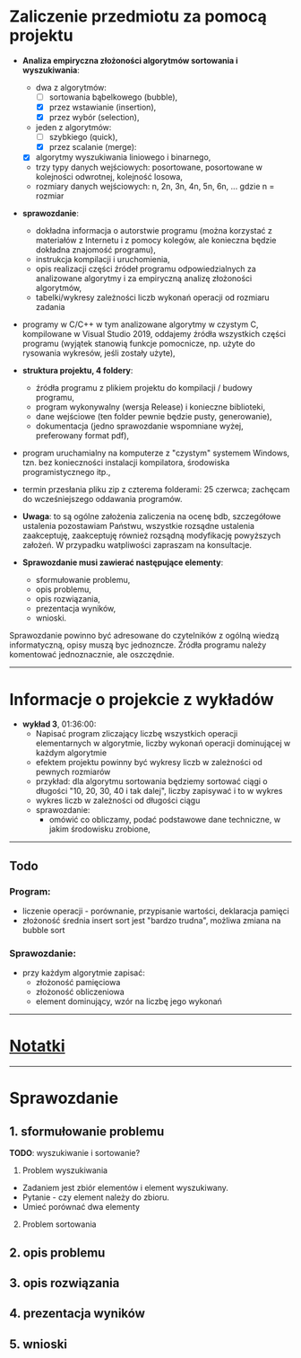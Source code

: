 

 # Zaliczenie przedmiotu za pomocą projektu

 * **Analiza empiryczna złożoności algorytmów sortowania i wyszukiwania**:
   * dwa z algorytmów:
     * [ ]   sortowania bąbelkowego (bubble),
     * [X]   przez wstawianie (insertion),
     * [X]   przez wybór (selection),
   * jeden z algorytmów:
     * [ ]   szybkiego (quick),
     * [X]   przez scalanie (merge):
   * [X] algorytmy wyszukiwania liniowego i binarnego,
   * trzy typy danych wejściowych: posortowane, posortowane w
     kolejności odwrotnej, kolejność losowa,
   * rozmiary danych wejściowych: n, 2n, 3n, 4n, 5n, 6n, ... gdzie n = rozmiar
    
 * **sprawozdanie**:
   * dokładna informacja o autorstwie programu (można korzystać z
     materiałów z Internetu i z pomocy kolegów, ale konieczna będzie
     dokładna znajomość programu),
   * instrukcja kompilacji i uruchomienia,
   * opis realizacji części źródeł programu odpowiedzialnych za
     analizowane algorytmy i za empiryczną analizę złożoności algorytmów,
   * tabelki/wykresy zależności liczb wykonań operacji od rozmiaru zadania
    
 * programy w C/C++ w tym analizowane algorytmy w czystym C,
   kompilowane w Visual Studio 2019, oddajemy źródła wszystkich części
   programu (wyjątek stanowią funkcje pomocnicze, np. użyte do
   rysowania wykresów, jeśli zostały użyte),
  
 * **struktura projektu, 4 foldery**:
   * źródła programu z plikiem projektu do kompilacji / budowy programu,
   * program wykonywalny (wersja Release) i konieczne biblioteki,
   * dane wejściowe (ten folder pewnie będzie pusty, generowanie),
   * dokumentacja (jedno sprawozdanie wspomniane wyżej, preferowany
     format pdf),
  
 * program uruchamialny na komputerze z "czystym" systemem Windows,
   tzn. bez konieczności instalacji kompilatora, środowiska
   programistycznego itp.,
 * termin przesłania pliku zip z czterema folderami: 25 czerwca;
   zachęcam do wcześniejszego oddawania programów.
 * **Uwaga**: to są ogólne założenia zaliczenia
   na ocenę bdb, szczegółowe ustalenia pozostawiam Państwu, wszystkie
   rozsądne ustalenia zaakceptuję, zaakceptuję również rozsądną
   modyfikację powyższych założeń. W przypadku watpliwości zapraszam na
   konsultacje.
     
 * **Sprawozdanie musi zawierać następujące elementy**:
   * sformułowanie problemu,
   * opis problemu,
   * opis rozwiązania,
   * prezentacja wyników,
   * wnioski.

 Sprawozdanie powinno być adresowane do czytelników z ogólną wiedzą
 informatyczną, opisy muszą byc jednozncze. Źródła programu należy
 komentować jednoznacznie, ale oszczędnie.

--- 

# Informacje o projekcie z wykładów

* **wykład 3**, 01:36:00:
  * Napisać program zliczający liczbę wszystkich operacji elementarnych
    w algorytmie, liczby wykonań operacji dominującej w każdym algorytmie
  * efektem projektu powinny być wykresy liczb w zależności od pewnych
    rozmiarów
  * przykład: dla algorytmu sortowania będziemy sortować ciągi o długości
    "10, 20, 30, 40 i tak dalej", liczby zapisywać i to w wykres
  * wykres liczb w zależności od długości ciągu
  * sprawozdanie:
    * omówić co obliczamy, podać podstawowe dane techniczne, 
      w jakim środowisku zrobione, 

---

 ## Todo
 ### Program:
 * liczenie operacji - porównanie, przypisanie wartości,
   deklaracja pamięci
 * złożoność średnia insert sort jest "bardzo trudna",
   możliwa zmiana na bubble sort
 
 
 ### Sprawozdanie:
 * przy każdym algorytmie zapisać:
   * złożoność pamięciowa
   * złożoność obliczeniowa
   * element dominujący, wzór na liczbę jego wykonań

---

# [Notatki](Notatki.md)

---

# Sprawozdanie
## 1. sformułowanie problemu 
**TODO**: wyszukiwanie i sortowanie?
1. Problem wyszukiwania
  * Zadaniem jest zbiór elementów i element wyszukiwany.
  * Pytanie - czy element należy do zbioru.
  * Umieć porównać dwa elementy
2. Problem sortowania

## 2. opis problemu
## 3. opis rozwiązania
## 4. prezentacja wyników
## 5. wnioski

